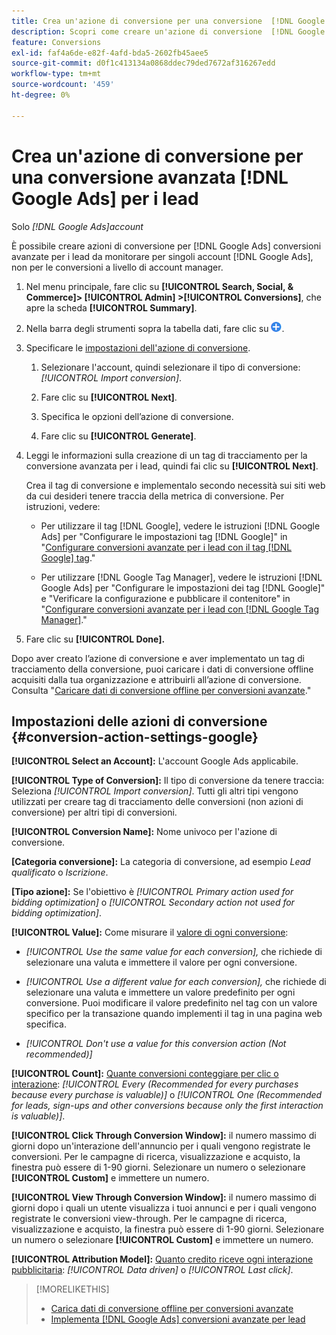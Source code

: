 ```yaml
---
title: Crea un'azione di conversione per una conversione  [!DNL Google Ads]  avanzata per i lead
description: Scopri come creare un'azione di conversione  [!DNL Google Ads]  per una conversione avanzata per i lead.
feature: Conversions
exl-id: faf4a6de-e82f-4afd-bda5-2602fb45aee5
source-git-commit: d0f1c413134a0868ddec79ded7672af316267edd
workflow-type: tm+mt
source-wordcount: '459'
ht-degree: 0%

---
```


# Crea un&#39;azione di conversione per una conversione avanzata [!DNL Google Ads] per i lead

Solo *[!DNL Google Ads]account*

È possibile creare azioni di conversione per [!DNL Google Ads] conversioni avanzate per i lead da monitorare per singoli account [!DNL Google Ads], non per le conversioni a livello di account manager.

1. Nel menu principale, fare clic su **[!UICONTROL Search, Social, & Commerce]> [!UICONTROL Admin] >[!UICONTROL Conversions]**, che apre la scheda **[!UICONTROL Summary]**.

1. Nella barra degli strumenti sopra la tabella dati, fare clic su ![Crea](/help/search-social-commerce/assets/add.png "Crea").

1. Specificare le [impostazioni dell&#39;azione di conversione](#conversion-action-settings-google).

   1. Selezionare l&#39;account, quindi selezionare il tipo di conversione: *[!UICONTROL Import conversion]*.

   1. Fare clic su **[!UICONTROL Next]**.

   1. Specifica le opzioni dell’azione di conversione.

   1. Fare clic su **[!UICONTROL Generate]**.

1. Leggi le informazioni sulla creazione di un tag di tracciamento per la conversione avanzata per i lead, quindi fai clic su **[!UICONTROL Next]**.

   Crea il tag di conversione e implementalo secondo necessità sui siti web da cui desideri tenere traccia della metrica di conversione. Per istruzioni, vedere:

   * Per utilizzare il tag [!DNL Google], vedere le istruzioni [!DNL Google Ads] per &quot;Configurare le impostazioni tag [!DNL Google]&quot; in &quot;[Configurare conversioni avanzate per i lead con il tag  [!DNL Google] tag](https://support.google.com/google-ads/answer/11347292).&quot;

   * Per utilizzare [!DNL Google Tag Manager], vedere le istruzioni [!DNL Google Ads] per &quot;Configurare le impostazioni dei tag [!DNL Google]&quot; e &quot;Verificare la configurazione e pubblicare il contenitore&quot; in &quot;[Configurare conversioni avanzate per i lead con [!DNL Google Tag Manager]](https://support.google.com/google-ads/answer/11021502?#configure).&quot;

1. Fare clic su **[!UICONTROL Done].**

Dopo aver creato l’azione di conversione e aver implementato un tag di tracciamento della conversione, puoi caricare i dati di conversione offline acquisiti dalla tua organizzazione e attribuirli all’azione di conversione. Consulta &quot;[Caricare dati di conversione offline per conversioni avanzate](/help/search-social-commerce/admin/conversion-metrics/upload-data-offline-conversions.md).&quot;

## Impostazioni delle azioni di conversione {#conversion-action-settings-google}

**[!UICONTROL Select an Account]:** L&#39;account Google Ads applicabile.

**[!UICONTROL Type of Conversion]:** Il tipo di conversione da tenere traccia: Seleziona *[!UICONTROL Import conversion]*. Tutti gli altri tipi vengono utilizzati per creare tag di tracciamento delle conversioni (non azioni di conversione) per altri tipi di conversioni.

**[!UICONTROL Conversion Name]:** Nome univoco per l&#39;azione di conversione.

**\[Categoria conversione\]:** La categoria di conversione, ad esempio *Lead qualificato* o *Iscrizione*.

**\[Tipo azione\]:** Se l&#39;obiettivo è *[!UICONTROL Primary action used for bidding optimization]* o *[!UICONTROL Secondary action not used for bidding optimization]*.

**[!UICONTROL Value]:** Come misurare il [valore di ogni conversione](https://support.google.com/google-ads/answer/13064207):

* *[!UICONTROL Use the same value for each conversion],* che richiede di selezionare una valuta e immettere il valore per ogni conversione.

* *[!UICONTROL Use a different value for each conversion],* che richiede di selezionare una valuta e immettere un valore predefinito per ogni conversione. Puoi modificare il valore predefinito nel tag con un valore specifico per la transazione quando implementi il tag in una pagina web specifica.

* *[!UICONTROL Don't use a value for this conversion action (Not recommended)]*

**[!UICONTROL Count]:** [Quante conversioni conteggiare per clic o interazione](https://support.google.com/google-ads/answer/3438531): *[!UICONTROL Every (Recommended for every purchases because every purchase is valuable)]* o *[!UICONTROL One (Recommended for leads, sign-ups and other conversions because only the first interaction is valuable)]*.

**[!UICONTROL Click Through Conversion Window]:** il numero massimo di giorni dopo un&#39;interazione dell&#39;annuncio per i quali vengono registrate le conversioni. Per le campagne di ricerca, visualizzazione e acquisto, la finestra può essere di 1-90 giorni. Selezionare un numero o selezionare **[!UICONTROL Custom]** e immettere un numero.

**[!UICONTROL View Through Conversion Window]:** il numero massimo di giorni dopo i quali un utente visualizza i tuoi annunci e per i quali vengono registrate le conversioni view-through. Per le campagne di ricerca, visualizzazione e acquisto, la finestra può essere di 1-90 giorni. Selezionare un numero o selezionare **[!UICONTROL Custom]** e immettere un numero.

**[!UICONTROL Attribution Model]:** [Quanto credito riceve ogni interazione pubblicitaria](https://support.google.com/google-ads/answer/6259715?sjid=8211249329930775138): *[!UICONTROL Data driven]* o *[!UICONTROL Last click]*.

>[!MORELIKETHIS]
>
>* [Carica dati di conversione offline per conversioni avanzate](/help/search-social-commerce/admin/conversion-metrics/upload-data-offline-conversions.md)
>* [Implementa [!DNL Google Ads] conversioni avanzate per lead](/help/search-social-commerce/campaign-management/special-workflows/google-enhanced-conversions-leads.md)
